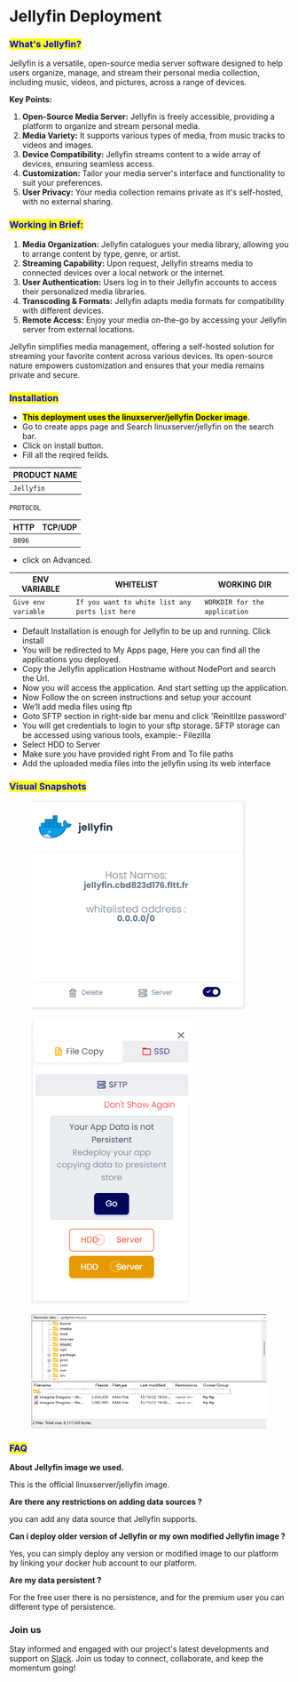 # Jellyfin Deployment

### <mark style="color:blue;">What's Jellyfin?</mark>

Jellyfin is a versatile, open-source media server software designed to help users organize, manage, and stream their personal media collection, including music, videos, and pictures, across a range of devices.

**Key Points:**

1. **Open-Source Media Server:** Jellyfin is freely accessible, providing a platform to organize and stream personal media.
2. **Media Variety:** It supports various types of media, from music tracks to videos and images.
3. **Device Compatibility:** Jellyfin streams content to a wide array of devices, ensuring seamless access.
4. **Customization:** Tailor your media server's interface and functionality to suit your preferences.
5. **User Privacy:** Your media collection remains private as it's self-hosted, with no external sharing.

### <mark style="color:blue;">**Working in Brief:**</mark>

1. **Media Organization:** Jellyfin catalogues your media library, allowing you to arrange content by type, genre, or artist.
2. **Streaming Capability:** Upon request, Jellyfin streams media to connected devices over a local network or the internet.
3. **User Authentication:** Users log in to their Jellyfin accounts to access their personalized media libraries.
4. **Transcoding & Formats:** Jellyfin adapts media formats for compatibility with different devices.
5. **Remote Access:** Enjoy your media on-the-go by accessing your Jellyfin server from external locations.

Jellyfin simplifies media management, offering a self-hosted solution for streaming your favorite content across various devices. Its open-source nature empowers customization and ensures that your media remains private and secure.

### <mark style="color:blue;">Installation</mark>

* &#x20;<mark style="background-color:yellow;">**This deployment uses the linuxserver/jellyfin Docker image**</mark>**.**
* &#x20;Go to create apps page and Search linuxserver/jellyfin on the search bar.
* &#x20;Click on install button.
* &#x20;Fill all the reqired feilds.

| PRODUCT NAME |
| ------------ |
| `Jellyfin`   |

`PROTOCOL`

| HTTP   | TCP/UDP |
| ------ | ------- |
| `8096` |         |

* click on Advanced.

| ENV VARIABLE        | WHITELIST                                       | WORKING DIR                   |
| ------------------- | ----------------------------------------------- | ----------------------------- |
| `Give env variable` | `If you want to white list any ports list here` | `WORKDIR for the application` |

* Default Installation is enough for Jellyfin to be up and running. Click install
* You will be redirected to My Apps page, Here you can find all the applications you deployed.
* &#x20;Copy the Jellyfin application Hostname without NodePort and search the Url.
* &#x20;Now you will access the application. And start setting up the application.
* &#x20;Now Follow the on screen instructions and setup your account
* &#x20;We’ll add media files using ftp
* &#x20;Goto SFTP section in right-side bar menu and click 'Reinitilze password'
* &#x20;You will get credentials to login to your sftp storage. SFTP storage can be accessed using various tools, example:- Filezilla
* Select HDD to Server
* &#x20;Make sure you have provided right From and To file paths
* &#x20;Add the uploaded media files into the jellyfin using its web interface



### <mark style="color:blue;">Visual Snapshots</mark>

<figure><img src="../../.gitbook/assets/my-apps.png" alt=""><figcaption></figcaption></figure>

<figure><img src="../../.gitbook/assets/select-hdd-to-server.png" alt=""><figcaption></figcaption></figure>

<figure><img src="../../.gitbook/assets/sftp-upload.png" alt=""><figcaption></figcaption></figure>



### <mark style="color:blue;">FAQ</mark>

**About Jellyfin image we used.**

This is the official linuxserver/jellyfin image.

**Are there any restrictions on adding data sources ?**

you can add any data source that Jellyfin supports.

**Can i deploy older version of Jellyfin or my own modified Jellyfin image ?**

Yes, you can simply deploy any version or modified image to our platform by linking your docker hub account to our platform.

**Are my data persistent ?**

For the free user there is no persistence, and for the premium user you can different type of persistence.

### Join us

Stay informed and engaged with our project's latest developments and support on [Slack](https://app.slack.com/client/T04QS32JX6E/C04QKEWE146). Join us today to connect, collaborate, and keep the momentum going!&#x20;
